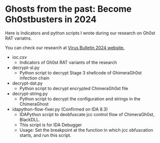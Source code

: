 # Ghosts from the past: Become Gh0stbusters in 2024
Here is Indicators and python scripts I wrote during our research on Gh0st RAT variatns.

You can check our research at [Virus Bulletin 2024 website.](https://www.virusbulletin.com/conference/vb2024/abstracts/ghosts-past-become-gh0stbusters-2024/)

- ioc.csv
  - Indicators of Gh0st RAT variants of the research
- decrypt-sl.py
  - Python script to decrypt Stage 3 shellcode of GhimeraGh0st infection chain
- decrypt-dat.py
  - Python script to decrypt encrypted ChimeraGh0st file
- decrypt-string.py
  - Python script to decrypt the configuration and strings in the ChimeraGhost
- idapython-flow-fixer.py (Confirmed on IDA 8.3)
  - IDAPython script to deobfuscate jcc control flow of ChimeraGh0st, BlackDLL.
  - This script is for IDA Debugger
  - Usage: Set the breakpoint at the function in which jcc obfuscation starts, and run this script. 

